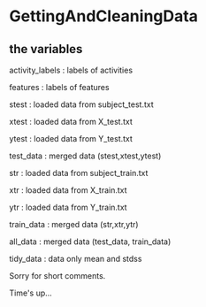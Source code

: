 GettingAndCleaningData
======================
## the variables
activity_labels	: labels of activities

features : labels of features

stest : loaded data from subject_test.txt

xtest : loaded data from X_test.txt

ytest : loaded data from Y_test.txt

test_data : merged data (stest,xtest,ytest)

str : loaded data from subject_train.txt

xtr : loaded data from X_train.txt

ytr : loaded data from Y_train.txt

train_data : merged data (str,xtr,ytr)

all_data : merged data (test_data, train_data)

tidy_data : data only mean and stdss



Sorry for short comments.

Time's up...
